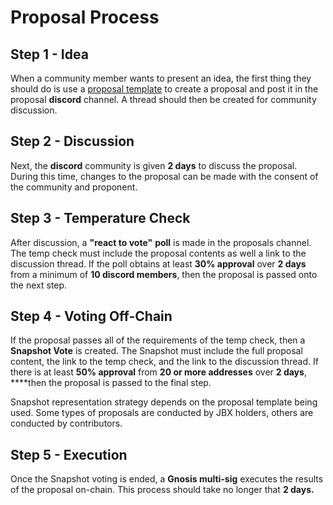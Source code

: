 # Proposal Process

## Step 1 - Idea

When a community member wants to present an idea, the first thing they should do is use a [proposal template](https://juiceboxdao.notion.site/juiceboxdao/Governance-f0ff06c503914500acb9bd646cc4ed65) to create a proposal and post it in the proposal **discord** channel. A thread should then be created for community discussion.   

## Step 2 - Discussion 

Next, the **discord** community is given **2 days** to discuss the proposal. During this time, changes to the proposal can be made with the consent of the community and proponent. 

## Step 3 - Temperature Check

After discussion, a **"react to vote"** **poll** is made in the proposals channel. The temp check must include the proposal contents as well a link to the discussion thread. If the poll obtains at least **30% approval** over **2 days** from a minimum of **10 discord members**, then the proposal is passed onto the next step. 

## Step 4 - Voting Off-Chain

If the proposal passes all of the requirements of the temp check, then a **Snapshot Vote** is created. The Snapshot must include the full proposal content, the link to the temp check, and the link to the discussion thread. If there is at least **50% approval** from **20 or more addresses** over **2 days**, ****then the proposal is passed to the final step. 

Snapshot representation strategy depends on the proposal template being used. Some types of proposals are conducted by JBX holders, others are conducted by contributors.

## Step 5 - Execution 

Once the Snapshot voting is ended, a **Gnosis multi-sig** executes the results of the proposal on-chain. This process should take no longer that **2 days.**

 

